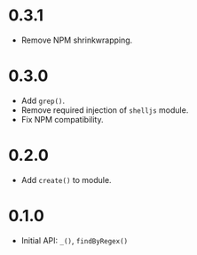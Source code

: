 # 0.3.1

* Remove NPM shrinkwrapping.

# 0.3.0

* Add `grep()`.
* Remove required injection of `shelljs` module.
* Fix NPM compatibility.

# 0.2.0

* Add `create()` to module.

# 0.1.0

* Initial API: `_()`, `findByRegex()`
